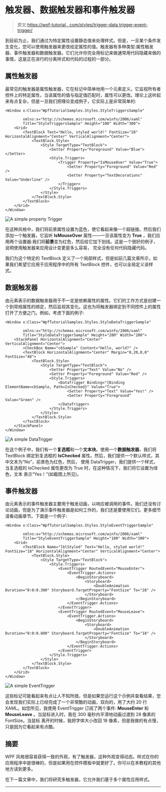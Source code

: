 # 触发器、数据触发器和事件触发器

> 原文:[https://wpf-tutorial . com/styles/trigger-data trigger-event-trigger/](https://wpf-tutorial.com/styles/trigger-datatrigger-event-trigger/)

到目前为止，我们通过为特定属性设置静态值来处理样式。但是，一旦某个条件发生变化，您可以使用触发器来更改给定属性的值。触发器有多种类型:属性触发器、事件触发器和数据触发器。它们允许你完全用标记来做通常用代码隐藏来做的事情，这是正在进行的分离样式和代码的过程的一部分。

## 属性触发器

最常见的触发器是属性触发器，它在标记中简单地用一个<trigger>元素定义。它监视所有者控件上的特定属性，当该属性的值与指定值匹配时，属性可以更改。理论上这听起来有点复杂，但是一旦我们把理论变成例子，它实际上是非常简单的:</trigger>

```
<Window x:Class="WpfTutorialSamples.Styles.StyleTriggersSample"

        xmlns:x="http://schemas.microsoft.com/winfx/2006/xaml"
        Title="StyleTriggersSample" Height="100" Width="300">
    <Grid>
        <TextBlock Text="Hello, styled world!" FontSize="28" HorizontalAlignment="Center" VerticalAlignment="Center">
            <TextBlock.Style>
                <Style TargetType="TextBlock">
                    <Setter Property="Foreground" Value="Blue"></Setter>
                    <Style.Triggers>
                        <Trigger Property="IsMouseOver" Value="True">
                            <Setter Property="Foreground" Value="Red" />
                            <Setter Property="TextDecorations" Value="Underline" />
                        </Trigger>
                    </Style.Triggers>
                </Style>
            </TextBlock.Style>
        </TextBlock>
    </Grid>
</Window>
```

![](../Images/3e91d04634d342a9d3e1a40f94f9b1e8.png "A simple property Trigger")

在这种风格中，我们将前景属性设置为蓝色，使它看起来像一个超链接。然后我们添加一个触发器，它监听 **IsMouseOver** 属性——一旦该属性变为 **True** ，我们应用两个设置器:我们将**前景**变为红色，然后给它加下划线。这是一个很好的例子，说明使用触发器来应用设计变更是多么容易， 完全没有任何代码隐藏代码。

<input type="hidden" name="IL_IN_ARTICLE">

我们为这个特定的 TextBlock 定义了一个局部样式，但是如前几篇文章所示，如果我们希望它应用于应用程序中的所有 TextBlock 控件，也可以全局定义该样式。

## 数据触发器

由<datatrigger>元素表示的数据触发器用于不一定是依赖属性的属性。它们的工作方式是创建一个到常规属性的绑定，然后监视其变化。这也为将触发器绑定到不同控件上的属性打开了方便之门。例如，考虑下面的例子:</datatrigger>

```
<Window x:Class="WpfTutorialSamples.Styles.StyleDataTriggerSample"

        xmlns:x="http://schemas.microsoft.com/winfx/2006/xaml"
        Title="StyleDataTriggerSample" Height="200" Width="200">
    <StackPanel HorizontalAlignment="Center" VerticalAlignment="Center">
        <CheckBox Name="cbSample" Content="Hello, world?" />
        <TextBlock HorizontalAlignment="Center" Margin="0,20,0,0" FontSize="48">
            <TextBlock.Style>
                <Style TargetType="TextBlock">
                    <Setter Property="Text" Value="No" />
                    <Setter Property="Foreground" Value="Red" />
                    <Style.Triggers>
                        <DataTrigger Binding="{Binding ElementName=cbSample, Path=IsChecked}" Value="True">
                            <Setter Property="Text" Value="Yes!" />
                            <Setter Property="Foreground" Value="Green" />
                        </DataTrigger>
                    </Style.Triggers>
                </Style>
            </TextBlock.Style>
        </TextBlock>
    </StackPanel>
</Window>
```

![](../Images/8054368a71a2dcfdad6fc2e17c6236ee.png "A simple DataTrigger")

在这个例子中，我们有一个**复选框**和一个**文本块**。使用一个**数据触发器**，我们将 TextBlock 绑定到复选框的 **IsChecked** 属性。然后，我们提供一个默认样式，其中文本为“No”，前景色为红色，然后， 使用 DataTrigger，我们提供一个样式，当复选框的 IsChecked 属性更改为 True 时，在这种情况下，我们将它设置为绿色，文本 表示“Yes！”(如截图上所见)。

## 事件触发器

由<eventtrigger>元素表示的事件触发器主要用于触发动画，以响应被调用的事件。我们还没有讨论动画，但是为了演示事件触发器是如何工作的，我们还是要使用它们。更多细节请看动画章节。下面是一个例子:</eventtrigger>

```
<Window x:Class="WpfTutorialSamples.Styles.StyleEventTriggerSample"

        xmlns:x="http://schemas.microsoft.com/winfx/2006/xaml"
        Title="StyleEventTriggerSample" Height="100" Width="300">
    <Grid>
        <TextBlock Name="lblStyled" Text="Hello, styled world!" FontSize="18" HorizontalAlignment="Center" VerticalAlignment="Center">
            <TextBlock.Style>
                <Style TargetType="TextBlock">
                    <Style.Triggers>
                        <EventTrigger RoutedEvent="MouseEnter">
                            <EventTrigger.Actions>
                                <BeginStoryboard>
                                    <Storyboard>
                                        <DoubleAnimation Duration="0:0:0.300" Storyboard.TargetProperty="FontSize" To="28" />
                                    </Storyboard>
                                </BeginStoryboard>
                            </EventTrigger.Actions>
                        </EventTrigger>
                        <EventTrigger RoutedEvent="MouseLeave">
                            <EventTrigger.Actions>
                                <BeginStoryboard>
                                    <Storyboard>
                                        <DoubleAnimation Duration="0:0:0.800" Storyboard.TargetProperty="FontSize" To="18" />
                                    </Storyboard>
                                </BeginStoryboard>
                            </EventTrigger.Actions>
                        </EventTrigger>
                    </Style.Triggers>
                </Style>
            </TextBlock.Style>
        </TextBlock>
    </Grid>
</Window>
```

![](../Images/385b210c6659778da8ba92395ed3d860.png "A simple EventTrigger")

这些标记可能看起来有点让人不知所措，但是如果您运行这个示例并查看结果，您会发现我们实际上已经完成了一个非常酷的动画，双向的，用了大约 20 行 XAML。如您所见，我使用 EventTrigger 订阅了两个事件: **MouseEnter** 和 **MouseLeave** 。当鼠标进入时，我在 300 毫秒内平滑地动画过渡到 28 像素的 FontSize。当鼠标 离开的时候，我把字体大小改回 18 像素，但是我做的有点慢，只是因为它看起来有点酷。

## 摘要

WPF 风格很容易获得一致的外观，有了触发器，这种外观变得动态。样式在你的应用程序中是很棒的，但是如果用在控件模板中就更好了。你可以在本教程的其他地方读到更多。

在下一篇文章中，我们将研究多触发器，它允许我们基于多个属性应用样式。

* * *